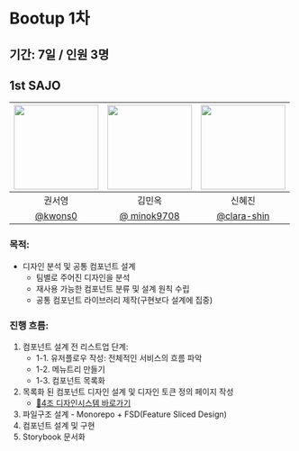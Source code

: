 # Bootup 1차

## 기간: 7일 / 인원 3명

## 1st SAJO

| [<img src="https://avatars.githubusercontent.com/u/86402215?v=4" width="150" height="150"/>](https://github.com/kwons0) | [<img src="https://avatars.githubusercontent.com/u/69307683?v=4" width="150" height="150"/>](https://github.com/minok9708) | [<img src="https://avatars.githubusercontent.com/u/27764950?s=400&u=07e0fe49d204a77b0814e7f126cda53b6fc97fd1&v=4" width="150" height="150"/>](https://github.com/clara-shin) |
| :---------------------------------------------------------------------------------------------------------------------: | :------------------------------------------------------------------------------------------------------------------------: | :--------------------------------------------------------------------------------------------------------------------------------------------------------------------------: |
|                                                         권서영                                                          |                                                           김민옥                                                           |                                                                                    신혜진                                                                                    |
|                                          [@kwons0](https://github.com/kwons0)                                           |                                        [@ minok9708](https://github.com/minok9708)                                         |                                                                 [@clara-shin](https://github.com/clara-shin)                                                                 |

### 목적:

- 디자인 분석 및 공통 컴포넌트 설계
  - 팀별로 주어진 디자인을 분석
  - 재사용 가능한 컴포넌트 분류 및 설계 원칙 수립
  - 공통 컴포넌트 라이브러리 제작(구현보다 설계에 집중)

### 진행 흐름:

1. 컴포넌트 설계 전 리스트업 단계:
   - 1-1. 유저플로우 작성: 전체적인 서비스의 흐름 파악
   - 1-2. 메뉴트리 만들기
   - 1-3. 컴포넌트 목록화
2. 목록화 된 컴포넌트 디자인 설계 및 디자인 토큰 정의 페이지 작성
   - [🔗4조 디자인시스템 바로가기](https://www.figma.com/design/9w52PuQndcEVicGeW9mBeQ/4%EC%A1%B0-%EB%94%94%EC%9E%90%EC%9D%B8%EC%8B%9C%EC%8A%A4%ED%85%9C?node-id=54-282&t=4lhhgikziVThvZ9i-1)
3. 파일구조 설계 - Monorepo + FSD(Feature Sliced Design)
4. 컴포넌트 설계 및 구현
5. Storybook 문서화

<br/>
